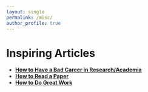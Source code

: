 ```yaml
---
layout: single
permalink: /misc/
author_profile: true
---
```


# Inspiring Articles
- **[How to Have a Bad Career in Research/Academia](https://people.eecs.berkeley.edu/~pattrsn/talks/BadCareer.pdf)**
- **[How to Read a Paper](https://web.stanford.edu/class/ee384m/Handouts/HowtoReadPaper.pdf)**
- **[How to Do Great Work](https://www.paulgraham.com/greatwork.html)**
